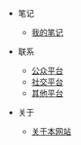 - 笔记

  - [我的笔记](note.md)


- 联系

  - [公众平台](share.md)
  - [社交平台](contact.md)
  - [其他平台](others.md)


- 关于

  - [关于本网站](about.md)
